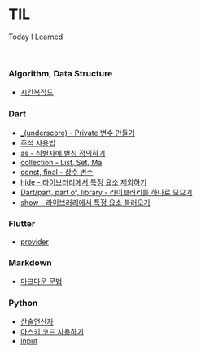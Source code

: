 # TIL
 Today I Learned

<br>

### Algorithm, Data Structure
- [시간복잡도](Algorithm,%20Data%20Structure/시간복잡도.md)

### Dart
- [_(underscore) - Private 변수 만들기](Dart/_(underscore)%20-%20Private%20변수를%20만드는%20법.md)
- [주석 사용법](Dart/주석%20사용법.md)
- [as - 식별자에 별칭 정의하기](Dart/as%20-%20식별자에%20별칭%20정의하기.md)
- [collection - List, Set, Ma](Dart/collection%20-%20List,%20Set,%20Map.md)
- [const, final - 상수 변수](Dart/const,%20final%20-%20상수%20변수.md)
- [hide - 라이브러리에서 특정 요소 제외하기](Dart/hide%20-%20라이브러리에서%20특정%20요소%20제외하기.md)
- [Dart/part, part of, library - 라이브러리를 하나로 모으기](Dart/part,%20part%20of,%20library%20-%20라이브러리를%20하나로%20모으기.md)
- [show - 라이브러리에서 특정 요소 불러오기](Dart/show%20-%20라이브러리에서%20특정%20요소%20불러오기.md)
### Flutter
- [provider](Flutter/provider.md)
### Markdown
- [마크다운 문법](Markdown/마크다운%20문법.md)
### Python
- [산술연산자](Python/산술연산자.md)
- [아스키 코드 사용하기](Python/아스키%20코드%20사용하기.md)
- [input](Python/input.md)